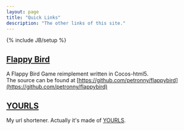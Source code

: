 ```yaml
---
layout: page
title: "Quick Links"
description: "The other links of this site."
---
```

{% include JB/setup %}

## [Flappy Bird](http://jingbei.li/flappybird/)

A Flappy Bird Game reimplement written in Cocos-html5.  
The source can be found at [https://github.com/petronny/flappybird](https://github.com/petronny/flappybird)

## [YOURLS](http://url.jingbei.li/)

My url shortener. Actually it's made of [YOURLS](https://github.com/YOURLS/YOURLS).
